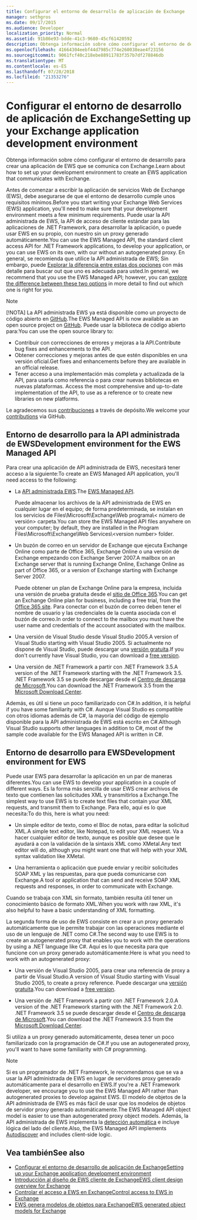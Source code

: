 ```yaml
---
title: Configurar el entorno de desarrollo de aplicación de Exchange
manager: sethgros
ms.date: 09/17/2015
ms.audience: Developer
localization_priority: Normal
ms.assetid: 91b86e93-bdde-41c3-9680-45cf61420592
description: Obtenga información sobre cómo configurar el entorno de desarrollo para crear una aplicación de EWS que se comunica con Exchange.
ms.openlocfilehash: 41664304eebf44d7985c774e260038eae4f23156
ms.sourcegitcommit: 9061fcf40c218ebe88911783f357b7df278846db
ms.translationtype: MT
ms.contentlocale: es-ES
ms.lasthandoff: 07/28/2018
ms.locfileid: "21353276"
---
```

# <a name="setting-up-your-exchange-application-development-environment"></a><span data-ttu-id="6401f-103">Configurar el entorno de desarrollo de aplicación de Exchange</span><span class="sxs-lookup"><span data-stu-id="6401f-103">Setting up your Exchange application development environment</span></span>

<span data-ttu-id="6401f-104">Obtenga información sobre cómo configurar el entorno de desarrollo para crear una aplicación de EWS que se comunica con Exchange.</span><span class="sxs-lookup"><span data-stu-id="6401f-104">Learn about how to set up your development environment to create an EWS application that communicates with Exchange.</span></span>
  
<span data-ttu-id="6401f-105">Antes de comenzar a escribir la aplicación de servicios Web de Exchange (EWS), debe asegurarse de que el entorno de desarrollo cumple unos requisitos mínimos.</span><span class="sxs-lookup"><span data-stu-id="6401f-105">Before you start writing your Exchange Web Services (EWS) application, you'll need to make sure that your development environment meets a few minimum requirements.</span></span> <span data-ttu-id="6401f-106">Puede usar la API administrada de EWS, la API de acceso de cliente estándar para las aplicaciones de .NET Framework, para desarrollar la aplicación, o puede usar EWS en su propio, con nuestro sin un proxy generado automáticamente.</span><span class="sxs-lookup"><span data-stu-id="6401f-106">You can use the EWS Managed API, the standard client access API for .NET Framework applications, to develop your application, or you can use EWS on its own, with our without an autogenerated proxy.</span></span> <span data-ttu-id="6401f-107">En general, se recomienda que utilice la API administrada de EWS; Sin embargo, puede [Explorar la diferencia entre estas dos opciones](ews-client-design-overview-for-exchange.md) con más detalle para buscar out que uno es adecuada para usted.</span><span class="sxs-lookup"><span data-stu-id="6401f-107">In general, we recommend that you use the EWS Managed API; however, you can [explore the difference between these two options](ews-client-design-overview-for-exchange.md) in more detail to find out which one is right for you.</span></span> 
  
> [!NOTE]
> <span data-ttu-id="6401f-108">[!NOTA] La API administrada EWS ya está disponible como un proyecto de código abierto en [GitHub](https://github.com/officedev/ews-managed-api).</span><span class="sxs-lookup"><span data-stu-id="6401f-108">The EWS Managed API is now available as an open source project on [GitHub](https://github.com/officedev/ews-managed-api).</span></span> <span data-ttu-id="6401f-109">Puede usar la biblioteca de código abierto para:</span><span class="sxs-lookup"><span data-stu-id="6401f-109">You can use the open source library to:</span></span> 
> - <span data-ttu-id="6401f-110">Contribuir con correcciones de errores y mejoras a la API.</span><span class="sxs-lookup"><span data-stu-id="6401f-110">Contribute bug fixes and enhancements to the API.</span></span> 
> - <span data-ttu-id="6401f-111">Obtener correcciones y mejoras antes de que estén disponibles en una versión oficial.</span><span class="sxs-lookup"><span data-stu-id="6401f-111">Get fixes and enhancements before they are available in an official release.</span></span> 
> - <span data-ttu-id="6401f-112">Tener acceso a una implementación más completa y actualizada de la API, para usarla como referencia o para crear nuevas bibliotecas en nuevas plataformas. </span><span class="sxs-lookup"><span data-stu-id="6401f-112">Access the most comprehensive and up-to-date implementation of the API, to use as a reference or to create new libraries on new platforms.</span></span>
> 
>  <span data-ttu-id="6401f-113">Le agradecemos sus [contribuciones](https://github.com/OfficeDev/ews-managed-api/blob/master/CONTRIBUTING.md) a través de depósito.</span><span class="sxs-lookup"><span data-stu-id="6401f-113">We welcome your [contributions](https://github.com/OfficeDev/ews-managed-api/blob/master/CONTRIBUTING.md) via GitHub.</span></span> 
  
## <a name="development-environment-for-the-ews-managed-api"></a><span data-ttu-id="6401f-114">Entorno de desarrollo para la API administrada de EWS</span><span class="sxs-lookup"><span data-stu-id="6401f-114">Development environment for the EWS Managed API</span></span>
<span data-ttu-id="6401f-115"><a name="bk_EWSMA"> </a></span><span class="sxs-lookup"><span data-stu-id="6401f-115"></span></span>

<span data-ttu-id="6401f-116">Para crear una aplicación de API administrada de EWS, necesitará tener acceso a la siguiente:</span><span class="sxs-lookup"><span data-stu-id="6401f-116">To create an EWS Managed API application, you'll need access to the following:</span></span>
  
- <span data-ttu-id="6401f-117">La [API administrada EWS](http://aka.ms/ews-managed-api-readme).</span><span class="sxs-lookup"><span data-stu-id="6401f-117">The [EWS Managed API](http://aka.ms/ews-managed-api-readme).</span></span> 
    
    <span data-ttu-id="6401f-118">Puede almacenar los archivos de la API administrada de EWS en cualquier lugar en el equipo; de forma predeterminada, se instalan en los servicios de Files\Microsoft\Exchange\Web programa\\< número de versión\> carpeta.</span><span class="sxs-lookup"><span data-stu-id="6401f-118">You can store the EWS Managed API files anywhere on your computer; by default, they are installed in the Program Files\Microsoft\Exchange\Web Services\\<version number\> folder.</span></span>
    
- <span data-ttu-id="6401f-119">Un buzón de correo en un servidor de Exchange que ejecuta Exchange Online como parte de Office 365, Exchange Online o una versión de Exchange empezando con Exchange Server 2007.</span><span class="sxs-lookup"><span data-stu-id="6401f-119">A mailbox on an Exchange server that is running Exchange Online, Exchange Online as part of Office 365, or a version of Exchange starting with Exchange Server 2007.</span></span> 
    
    <span data-ttu-id="6401f-120">Puede obtener un plan de Exchange Online para la empresa, incluida una versión de prueba gratuita desde el [sitio de Office 365](http://office.microsoft.com/en-us/business/compare-office-365-for-business-plans-FX102918419.aspx#fbid=1tsGNIE7e3a).</span><span class="sxs-lookup"><span data-stu-id="6401f-120">You can get an Exchange Online plan for business, including a free trial, from the [Office 365 site](http://office.microsoft.com/en-us/business/compare-office-365-for-business-plans-FX102918419.aspx#fbid=1tsGNIE7e3a).</span></span> <span data-ttu-id="6401f-121">Para conectar con el buzón de correo deben tener el nombre de usuario y las credenciales de la cuenta asociada con el buzón de correo.</span><span class="sxs-lookup"><span data-stu-id="6401f-121">In order to connect to the mailbox you must have the user name and credentials of the account associated with the mailbox.</span></span>
    
- <span data-ttu-id="6401f-122">Una versión de Visual Studio desde Visual Studio 2005.</span><span class="sxs-lookup"><span data-stu-id="6401f-122">A version of Visual Studio starting with Visual Studio 2005.</span></span> <span data-ttu-id="6401f-123">Si actualmente no dispone de Visual Studio, puede descargar una [versión gratuita](https://visualstudio.microsoft.com/).</span><span class="sxs-lookup"><span data-stu-id="6401f-123">If you don't currently have Visual Studio, you can download a [free version](https://visualstudio.microsoft.com/).</span></span>
    
- <span data-ttu-id="6401f-124">Una versión de .NET Framework a partir con .NET Framework 3.5.</span><span class="sxs-lookup"><span data-stu-id="6401f-124">A version of the .NET Framework starting with the .NET Framework 3.5.</span></span> <span data-ttu-id="6401f-125">.NET Framework 3.5 se puede descargar desde el [Centro de descarga de Microsoft](http://go.microsoft.com/fwlink/?LinkId=191777).</span><span class="sxs-lookup"><span data-stu-id="6401f-125">You can download the .NET Framework 3.5 from the [Microsoft Download Center](http://go.microsoft.com/fwlink/?LinkId=191777).</span></span>
    
<span data-ttu-id="6401f-126">Además, es útil si tiene un poco familiarizado con C#.</span><span class="sxs-lookup"><span data-stu-id="6401f-126">In addition, it is helpful if you have some familiarity with C#.</span></span> <span data-ttu-id="6401f-127">Aunque Visual Studio es compatible con otros idiomas además de C#, la mayoría del código de ejemplo disponible para la API administrada de EWS está escrito en C#.</span><span class="sxs-lookup"><span data-stu-id="6401f-127">Although Visual Studio supports other languages in addition to C#, most of the sample code available for the EWS Managed API is written in C#.</span></span>
  
## <a name="development-environment-for-ews"></a><span data-ttu-id="6401f-128">Entorno de desarrollo para EWS</span><span class="sxs-lookup"><span data-stu-id="6401f-128">Development environment for EWS</span></span>
<span data-ttu-id="6401f-129"><a name="bk_EWS"> </a></span><span class="sxs-lookup"><span data-stu-id="6401f-129"></span></span>

<span data-ttu-id="6401f-130">Puede usar EWS para desarrollar la aplicación en un par de maneras diferentes.</span><span class="sxs-lookup"><span data-stu-id="6401f-130">You can use EWS to develop your application in a couple of different ways.</span></span> <span data-ttu-id="6401f-131">Es la forma más sencilla de usar EWS crear archivos de texto que contienen las solicitudes XML y transmitirlos a Exchange.</span><span class="sxs-lookup"><span data-stu-id="6401f-131">The simplest way to use EWS is to create text files that contain your XML requests, and transmit them to Exchange.</span></span> <span data-ttu-id="6401f-132">Para ello, aquí es lo que necesita:</span><span class="sxs-lookup"><span data-stu-id="6401f-132">To do this, here is what you need:</span></span> 
  
- <span data-ttu-id="6401f-133">Un simple editor de texto, como el Bloc de notas, para editar la solicitud XML.</span><span class="sxs-lookup"><span data-stu-id="6401f-133">A simple text editor, like Notepad, to edit your XML request.</span></span> <span data-ttu-id="6401f-134">Va a hacer cualquier editor de texto, aunque es posible que desee que le ayudará a con la validación de la sintaxis XML como XMetal.</span><span class="sxs-lookup"><span data-stu-id="6401f-134">Any text editor will do, although you might want one that will help with your XML syntax validation like XMetal.</span></span>
    
- <span data-ttu-id="6401f-135">Una herramienta o aplicación que puede enviar y recibir solicitudes SOAP XML y las respuestas, para que pueda comunicarse con Exchange.</span><span class="sxs-lookup"><span data-stu-id="6401f-135">A tool or application that can send and receive SOAP XML requests and responses, in order to communicate with Exchange.</span></span>
    
<span data-ttu-id="6401f-136">Cuando se trabaja con XML sin formato, también resulta útil tener un conocimiento básico de formato XML.</span><span class="sxs-lookup"><span data-stu-id="6401f-136">When you work with raw XML, it's also helpful to have a basic understanding of XML formatting.</span></span>
  
<span data-ttu-id="6401f-137">La segunda forma de uso de EWS consiste en crear a un proxy generado automáticamente que le permite trabajar con las operaciones mediante el uso de un lenguaje de .NET como C#.</span><span class="sxs-lookup"><span data-stu-id="6401f-137">The second way to use EWS is to create an autogenerated proxy that enables you to work with the operations by using a .NET language like C#.</span></span> <span data-ttu-id="6401f-138">Aquí es lo que necesita para que funcione con un proxy generado automáticamente:</span><span class="sxs-lookup"><span data-stu-id="6401f-138">Here is what you need to work with an autogenerated proxy:</span></span>
  
- <span data-ttu-id="6401f-139">Una versión de Visual Studio 2005, para crear una referencia de proxy a partir de Visual Studio.</span><span class="sxs-lookup"><span data-stu-id="6401f-139">A version of Visual Studio starting with Visual Studio 2005, to create a proxy reference.</span></span> <span data-ttu-id="6401f-140">Puede descargar una [versión gratuita](https://visualstudio.microsoft.com/).</span><span class="sxs-lookup"><span data-stu-id="6401f-140">You can download a [free version](https://visualstudio.microsoft.com/).</span></span>
    
- <span data-ttu-id="6401f-141">Una versión de .NET Framework a partir con .NET Framework 2.0.</span><span class="sxs-lookup"><span data-stu-id="6401f-141">A version of the .NET Framework starting with the .NET Framework 2.0.</span></span> <span data-ttu-id="6401f-142">.NET Framework 3.5 se puede descargar desde el [Centro de descarga de Microsoft](http://go.microsoft.com/fwlink/?LinkId=191777).</span><span class="sxs-lookup"><span data-stu-id="6401f-142">You can download the .NET Framework 3.5 from the [Microsoft Download Center](http://go.microsoft.com/fwlink/?LinkId=191777).</span></span>
    
<span data-ttu-id="6401f-143">Si utiliza a un proxy generado automáticamente, desea tener un poco familiarizado con la programación de C#.</span><span class="sxs-lookup"><span data-stu-id="6401f-143">If you use an autogenerated proxy, you'll want to have some familiarity with C# programming.</span></span>
  
> [!NOTE]
> <span data-ttu-id="6401f-144">Si es un programador de .NET Framework, le recomendamos que se va a usar la API administrada de EWS en lugar de servidores proxy generado automáticamente para el desarrollo en EWS.</span><span class="sxs-lookup"><span data-stu-id="6401f-144">If you're a .NET Framework developer, we encourage you to use the EWS Managed API rather than autogenerated proxies to develop against EWS.</span></span> <span data-ttu-id="6401f-145">El modelo de objetos de la API administrada de EWS es más fácil de usar que los modelos de objetos de servidor proxy generado automáticamente.</span><span class="sxs-lookup"><span data-stu-id="6401f-145">The EWS Managed API object model is easier to use than autogenerated proxy object models.</span></span> <span data-ttu-id="6401f-146">Además, la API administrada de EWS implementa la [detección automática](autodiscover-for-exchange.md) e incluye lógica del lado del cliente.</span><span class="sxs-lookup"><span data-stu-id="6401f-146">Also, the EWS Managed API implements [Autodiscover](autodiscover-for-exchange.md) and includes client-side logic.</span></span> 
  
## <a name="see-also"></a><span data-ttu-id="6401f-147">Vea también</span><span class="sxs-lookup"><span data-stu-id="6401f-147">See also</span></span>

- [<span data-ttu-id="6401f-148">Configurar el entorno de desarrollo de aplicación de Exchange</span><span class="sxs-lookup"><span data-stu-id="6401f-148">Setting up your Exchange application development environment</span></span>](setting-up-your-exchange-application-development-environment.md)   
- [<span data-ttu-id="6401f-149">Introducción al diseño de EWS cliente de Exchange</span><span class="sxs-lookup"><span data-stu-id="6401f-149">EWS client design overview for Exchange</span></span>](ews-client-design-overview-for-exchange.md)  
- [<span data-ttu-id="6401f-150">Controlar el acceso a EWS en Exchange</span><span class="sxs-lookup"><span data-stu-id="6401f-150">Control access to EWS in Exchange</span></span>](how-to-control-access-to-ews-in-exchange.md)  
- [<span data-ttu-id="6401f-151">EWS genera modelos de objetos para Exchange</span><span class="sxs-lookup"><span data-stu-id="6401f-151">EWS generated object models for Exchange</span></span>](https://msdn.microsoft.com/en-us/library/jj190899)
    

